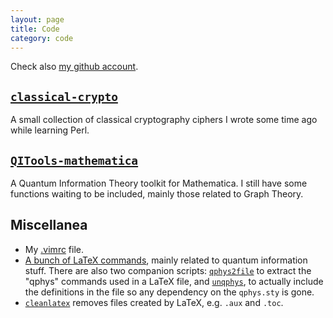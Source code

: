 ```yaml
---
layout: page
title: Code
category: code
---
```


Check also [my github account](https://github.com/mcuquet).

## [`classical-crypto`](https://github.com/mcuquet/classical-crypto)

A small collection of classical cryptography ciphers I wrote some time ago
while learning Perl.

## [`QITools-mathematica`](https://github.com/mcuquet/QITools-mathematica)

A Quantum Information Theory toolkit for Mathematica. I still have some
functions waiting to be included, mainly those related to Graph Theory.

## Miscellanea

* My [.vimrc]({{site.assetsurl}}vimrc) file.
* [A bunch of LaTeX commands]({{site.assetsurl}}qphys.sty), mainly related to
  quantum information stuff. There are also two companion scripts:
  [`qphys2file`]({{site.assetsurl}}qphys2file.pl) to extract the "qphys"
  commands used in a LaTeX file, and [`unqphys`]({{site.assetsurl}}unqphys.pl),
  to actually include the definitions in the file so any dependency on the
  `qphys.sty` is gone.
* [`cleanlatex`]({{site.assetsurl}}cleanlatex.pl) removes files created by
  LaTeX, e.g. `.aux` and `.toc`.
